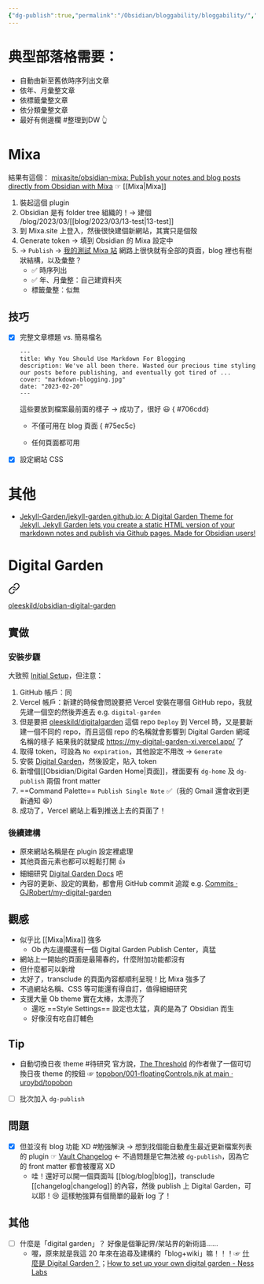 ```yaml
---
{"dg-publish":true,"permalink":"/Obsidian/bloggability/bloggability/","title":"Obsidian blog 可能性","created":"2023-03-13T23:23:12.604+08:00","updated":"2023-03-19T23:46:14.945+08:00"}
---
```



# 典型部落格需要：
- 自動由新至舊依時序列出文章
- 依年、月彙整文章
- 依標籤彙整文章
- 依分類彙整文章
- 最好有側邊欄
#整理到DW 👆

# Mixa
結果有這個：
[mixasite/obsidian-mixa: Publish your notes and blog posts directly from Obsidian with Mixa](https://github.com/mixasite/obsidian-mixa)
☞ [[Mixa\|Mixa]]

1. 裝起這個 plugin
2. Obsidian 是有 folder tree 組織的！→ 建個 /blog/2023/03/[[blog/2023/03/13-test\|13-test]]
3. 到 Mixa.site 上登入，然後很快建個新網站，其實只是個殼
4. Generate token → 填到 Obsidian 的 Mixa 設定中
5. → `Publish` → [我的測試 Mixa 站](https://ghsrobert.mixa.site/)
  網路上很快就有全部的頁面，blog 裡也有樹狀結構，以及彙整？ 
	- ✅ 時序列出
	- ✅ 年、月彙整：自己建資料夾
	- 標籤彙整：似無

## 技巧
- [x] 完整文章標題 vs. 簡易檔名
  ```
  ---
  title: Why You Should Use Markdown For Blogging
  description: We've all been there. Wasted our precious time styling our posts before publishing, and eventually got tired of ...
  cover: "markdown-blogging.jpg"
  date: "2023-02-20"
  ---
  ```
  這些要放到檔案最前面的樣子
  → 成功了，很好 😃
{ #706cdd}

	- 不僅可用在 blog 頁面
{ #75ec5c}

	- 任何頁面都可用
- [x] 設定網站 CSS

# 其他
- [Jekyll-Garden/jekyll-garden.github.io: A Digital Garden Theme for Jekyll. Jekyll Garden lets you create a static HTML version of your markdown notes and publish via Github pages. Made for Obsidian users!](https://github.com/Jekyll-Garden/jekyll-garden.github.io)

# Digital Garden

<div class="transclusion internal-embed is-loaded"><a class="markdown-embed-link" href="/obsidian/bloggability/digital-garden/" aria-label="Open link"><svg xmlns="http://www.w3.org/2000/svg" width="24" height="24" viewBox="0 0 24 24" fill="none" stroke="currentColor" stroke-width="2" stroke-linecap="round" stroke-linejoin="round" class="svg-icon lucide-link"><path d="M10 13a5 5 0 0 0 7.54.54l3-3a5 5 0 0 0-7.07-7.07l-1.72 1.71"></path><path d="M14 11a5 5 0 0 0-7.54-.54l-3 3a5 5 0 0 0 7.07 7.07l1.71-1.71"></path></svg></a><div class="markdown-embed">





[oleeskild/obsidian-digital-garden](https://github.com/oleeskild/obsidian-digital-garden)

## 實做

### 安裝步驟
大致照 [Initial Setup](https://github.com/oleeskild/obsidian-digital-garden#initial-setup)，但注意：
1. GitHub 帳戶：同
2. Vercel 帳戶：新建的時候會問說要把 Vercel 安裝在哪個 GitHub repo，我就先建一個空的然後弄進去
  e.g. `digital-garden`
4. 但是要把 [oleeskild/digitalgarden](https://github.com/oleeskild/digitalgarden) 這個 repo `Deploy` 到 Vercel 時，又是要新建一個不同的 repo，而且這個 repo 的名稱就會影響到 Digital Garden 網域名稱的樣子
  結果我的就變成 https://my-digital-garden-xi.vercel.app/ 了
4. 取得 token，可設為 `No expiration`，其他設定不用改
  → `Generate`
5. 安裝 [Digital Garden](obsidian://show-plugin?id=digitalgarden)，然後設定，貼入 token
6. 新增個[[Obsidian/Digital Garden Home\|頁面]]，裡面要有 `dg-home` 及 `dg-publish` 兩個 front matter
7. ==Command Palette== `Publish Single Note` ✅（我的 Gmail 還會收到更新通知 😆）
8. 成功了，Vercel 網站上看到推送上去的頁面了！

### 後續建構
- 原來網站名稱是在 plugin 設定裡處理
- 其他頁面元素也都可以輕鬆打開 👍
- 細細研究 [Digital Garden Docs](https://dg-docs.ole.dev/) 吧
- 內容的更新、設定的異動，都會用 GitHub commit 追蹤
  e.g. [Commits · GJRobert/my-digital-garden](https://github.com/GJRobert/my-digital-garden/commits/main)

## 觀感
- 似乎比 [[Mixa\|Mixa]] 強多
	- Ob 內左邊欄還有一個 Digital Garden Publish Center，真猛
- 網站上一開始的頁面是最陽春的，什麼附加功能都沒有
- 但什麼都可以新增
- 太好了，transclude 的頁面內容都順利呈現！比 Mixa 強多了
- 不過網站名稱、CSS 等可能還有得自訂，值得細細研究
- 支援大量 Ob theme 實在太棒，太漂亮了
	- 還吃 ==Style Settings== 設定也太猛，真的是為了 Obsidian 而生
	- 好像沒有吃自訂輔色

## Tip
- 自動切換日夜 theme #待研究
  官方說，[The Threshold](https://hermitage.utsob.me/) 的作者做了一個可切換日夜 theme 的按鈕 ☞ [topobon/001-floatingControls.njk at main · uroybd/topobon](https://github.com/uroybd/topobon/blob/main/src/site/_includes/components/user/common/footer/001-floatingControls.njk)
- [ ] 批次加入 `dg-publish` 

## 問題
- [x] 但並沒有 blog 功能 XD #勉強解決
  → 想到找個能自動產生最近更新檔案列表的 plugin ☞ [Vault Changelog](obsidian://show-plugin?id=obsidian-vault-changelog) ← 不過問題是它無法被 `dg-publish`，因為它的 front matter 都會被覆寫 XD
  - 哇！還好可以開一個頁面叫 [[blog/blog\|blog]]，transclude [[changelog\|changelog]] 的內容，然後 publish 上 Digital Garden，可以耶！😢 這樣勉強算有個簡單的最新 log 了！

## 其他
- [ ] 什麼是「digital garden」？
  好像是個筆記界/架站界的新術語……
	- 喔，原來就是我這 20 年來在追尋及建構的「blog+wiki」嘛！！！☞ [什麼是 Digital Garden？](https://ithelp.ithome.com.tw/m/articles/10293438)；[How to set up your own digital garden - Ness Labs](https://nesslabs.com/digital-garden-set-up)

</div></div>
